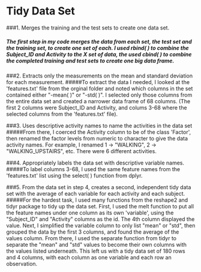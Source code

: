 # Tidy Data Set

###1. Merges the training and the test sets to create one data set.
##### The first step in my code merges the data from each set, the test set and the training set, to create one set of each. I used rbind( ) to combine the Subject_ID and Activity to the X set of data, the used cbind( ) to combine the completed training and test sets to create one big data frame.

###2. Extracts only the measurements on the mean and standard deviation for each measurement. 
#####To extract the data I needed, I looked at the 'features.txt' file from the orginal folder and noted which columns in the set contained either "-mean( )" or "-std( )". I selected only those columns from the entire data set and created a narrower data frame of 68 columns. (The first 2 columns were Subject_ID and Activity, and colums 3-68 where the selected columns from the 'features.txt' file). 

###3. Uses descriptive activity names to name the activities in the data set
#####From there, I coerced the Activity column to be of the class 'Factor', then renamed the factor levels from numeric to character to give the data activity names. For example, I renamed 1 -> "WALKING", 2 -> "WALKING_UPSTAIRS", etc. There were 6 different activities.

###4. Appropriately labels the data set with descriptive variable names. 
#####To label columns 3-68, I used the same feature names from the 'features.txt' list using the select( ) function from dplyr.

###5. From the data set in step 4, creates a second, independent tidy data set with the average of each variable for each activity and each subject.
#####For the hardest task, I used many functions from the reshape2 and tidyr package to tidy up the data set. First, I used the melt function to put all the feature names under one column as its own 'variable', using the "Subject_ID" and "Activity" columns as the id. The 4th column displayed the value. Next, I simplified the variable column to only list "mean" or "std", then grouped the data by the first 3 columns, and found the average of the values column. From there, I used the separate function from tidyr to separate the "mean" and "std" values to become their own columns with the values listed underneath. This left us with a tidy data set of 180 rows and 4 columns, with each column as one variable and each row an observation.
